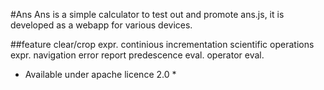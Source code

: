 #Ans
Ans is a simple calculator to test out and promote ans.js, it is developed as a webapp for various devices.

##feature
clear/crop expr.
continious incrementation
scientific operations
expr. navigation
error report
predescence eval.
operator eval.

* Available under apache licence 2.0 *